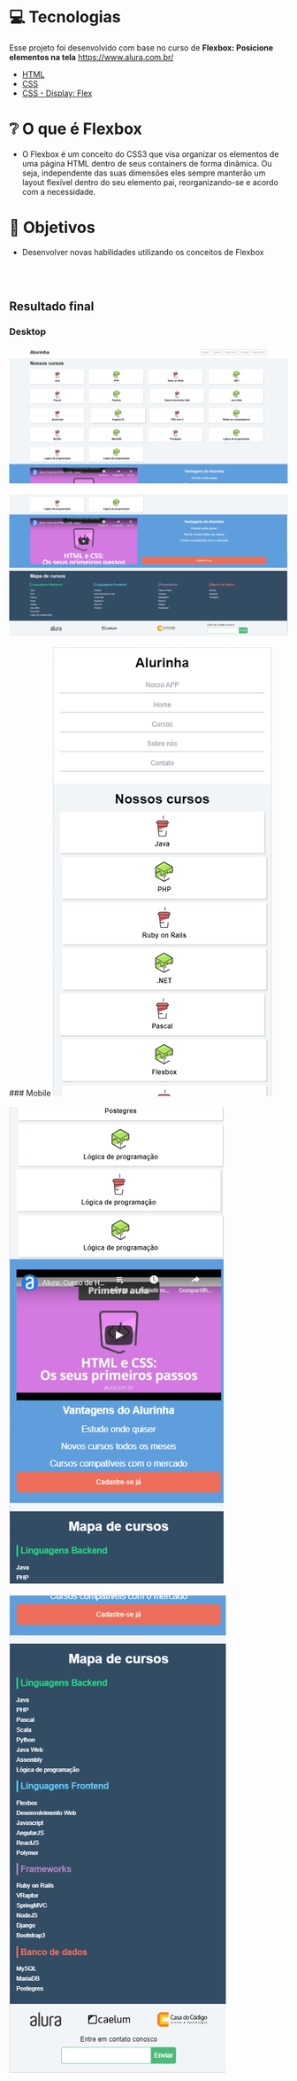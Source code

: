 
# :computer: Tecnologias
Esse projeto foi desenvolvido com base no curso de **Flexbox: Posicione elementos na tela** https://www.alura.com.br/

* [HTML](https://developer.mozilla.org/pt-BR/docs/Web/HTML)      
* [CSS](https://www.hostinger.com.br/tutoriais/o-que-e-css-guia-basico-de-css/)      
* [CSS - Display: Flex](https://origamid.com/projetos/flexbox-guia-completo/)      


# :grey_question: O que é Flexbox

* O Flexbox é um conceito do CSS3 que visa organizar os elementos de uma página HTML dentro de seus containers de forma dinâmica. Ou seja, independente das suas dimensões eles sempre manterão um layout flexível dentro do seu elemento pai, reorganizando-se e acordo com a necessidade.



# 🚀 Objetivos

* Desenvolver novas habilidades utilizando os conceitos de Flexbox

<br />
<br />

## Resultado final

### Desktop
<img src="./exemplo/exemplo1.png">

<br />
<br />

<img src="./exemplo/exemplo2.png">

<br />
<br />
### Mobile
<img src="./exemplo/exemplo3.png">

<br />
<br />

<img src="./exemplo/exemplo4.png">

<br />
<br />

<img src="./exemplo/exemplo5.png">
